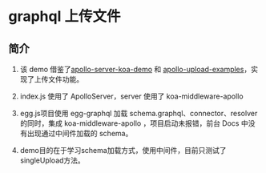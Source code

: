 # graphql 上传文件

## 简介
1. 该 demo 借鉴了[apollo-server-koa-demo](https://github.com/bluedusk/apollo-server-koa-demo) 和 [apollo-upload-examples](https://github.com/jaydenseric/apollo-upload-examples)，实现了上传文件功能。

2. index.js 使用了 ApolloServer，server 使用了 koa-middleware-apollo

3. egg.js项目使用 egg-graphql 加载 schema.graphql、connector、resolver的同时，集成 koa-middleware-apollo ，项目启动未报错，前台 Docs 中没有出现通过中间件加载的 schema。

4. demo目的在于学习schema加载方式，使用中间件，目前只测试了singleUpload方法。